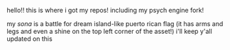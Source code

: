 hello!! this is where i got my repos! including my psych engine fork!

my *sona* is a battle for dream island-like puerto rican flag (it has arms and legs and even a shine on the top left corner of the asset!)
i'll keep y'all updated on this
